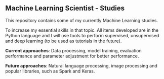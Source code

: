 ## Machine Learning Scientist - Studies

This repository contains some of my currently Machine Learning studies.

To increase my essential skills in that topic. All items developed are in the Python language and I will use tools to perform supervised, unsupervised and deep learning (to be used as tutorials in the future).

__Current approaches__: Data processing, model training, evaluation performance and parameter adjustment for better performance.

__Future approaches__: Natural language processing, image processing and popular libraries, such as Spark and Keras.
